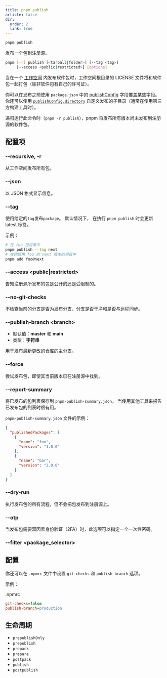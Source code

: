```yaml
---
title: pnpm publish
article: false
dir:
  order: 2
  link: true
---
```


```bash
pnpm publish
```

发布一个包到注册源。

```bash
pnpm [-r] publish [<tarball|folder>] [--tag <tag>]
     [--access <public|restricted>] [options]
```



当在一个 [工作空间](https://pnpm.io/zh/wokspaces.md) 内发布软件包时，工作空间根目录的 LICENSE 文件将和软件包一起打包（除非软件包有自己的许可证）。

你可以在发布之前使用 `package.json` 中的 [publishConfig](https://pnpm.io/zh/package_json#publishconfig) 字段覆盖某些字段。 你还可以使用 [`publishConfig.directory`](https://pnpm.io/zh/package_json#publishconfigdirectory) 自定义发布的子目录（通常在使用第三方构建工具时）。

递归运行此命令时（`pnpm -r publish`），pnpm 将发布所有版本尚未发布到注册源的软件包。

## 配置项

### --recursive, -r

从工作空间发布所有包。

### --json

以 JSON 格式显示信息。

### --tag <tag>

使用给定的` tag `发布` package `。 默认情况下， 在执行 `pnpm publish` 时会更新 latest 标签。

示例：

```sh
# 在 foo 包目录中
pnpm publish --tag next
# 在你想用 foo 的 next 版本的项目中
pnpm add foo@next
```



### --access <public|restricted>

告知注册源所发布的包是公开的还是受限制的。

### --no-git-checks

不检查当前的分支是否为发布分支、分支是否干净和是否与远程同步。

### --publish-branch \<branch\>

- 默认值：**master** 和 **main**
- 类型：**字符串**

用于发布最新更改的仓库的主分支。

### --force

尝试发布包，即使其当前版本已在注册源中找到。

### --report-summary

将已发布的包列表保存到 `pnpm-publish-summary.json`。 当使用其他工具来报告已发布包的列表时很有用。

`pnpm-publish-summary.json` 文件的示例：

```json
{
  "publishedPackages": [
    {
      "name": "foo",
      "version": "1.0.0"
    },
    {
      "name": "bar",
      "version": "2.0.0"
    }
  ]
}
```



### --dry-run

执行发布包的所有流程，但不会把包发布到注册源上。

### --otp

当发布包需要双因素身份验证（2FA）时，此选项可以指定一个一次性密码。

### --filter <package_selector>

## 配置

你还可以在 `.npmrc` 文件中设置 `git-checks` 和 `publish-branch` 选项。

示例：

.npmrc

```ini
git-checks=false
publish-branch=production
```

## 生命周期

- `prepublishOnly`
- `prepublish`
- `prepack`
- `prepare`
- `postpack`
- `publish`
- `postpublish`